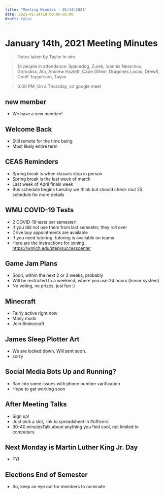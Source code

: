 ```yaml
---
title: "Meeting Minutes - 01/14/2021"
date: 2021-01-14T18:00:00-05:00
draft: false
---
```


# January 14th, 2021 Meeting Minutes
> Notes taken by Taylor in vim

> 14 people in attendance: Spacedog, Zurek, Ioannis Nearchou, Girrockss, Alu, Andrew Hazlett, Cade Gillem, Dragones Locos, DrewR, Geoff Tepperson, Taylor


> 6:00 PM, On a Thursday, on google meet

## new member
- We have a new member!

## Welcome Back
- Still remote for the time being
- Most likely entire term

## CEAS Reminders
- Spring break is when classes stop in person
- Spring break is the last week of march
- Last week of April finals week
- Bus schedule begins tuesday we think but should check rout 25 schedule for more details

## WMU COVID-19 Tests
- 2 COVID-19 tests per semester!
- If you did not use them from last semester, they roll over
- Drive buy appointments are available
- If you need tutoring, tutoring is available on teams.
- Here are the instructions for joining. https://wmich.edu/step/successcenter

## Game Jam Plans
- Soon, within the next 2 or 3 weeks, probably
- Will be restricted to a weekend, where you use 24 hours (honor system)
- No voting, no prizes, just fun :)

## Minecraft
- Fairly active right now
- Many mods
- Join #minecraft

## James Sleep Plotter Art
- We are locked down. Will sent soon.
- sorry

## Social Media Bots Up and Running?
- Ran into some issues with phone number varification
- Hope to get working soon

## After Meeting Talks
- Sign up!
- Just pick a slot, link to spreadsheet in #officers
- 30-40 minutesTalk about anything you find cool, not limited to computers

## Next Monday is Martin Luther King Jr. Day
- FYI

## Elections End of Semester
- So, keep an eye out for members to nominate 
